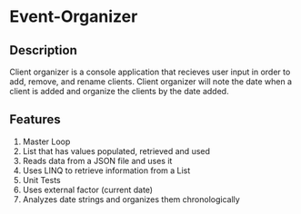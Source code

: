 # Event-Organizer

## Description
Client organizer is a console application that recieves user input in order to add, remove, and rename clients. Client organizer will note the date when a client is added and organize the clients by the date added.

## Features
1. Master Loop
2. List that has values populated, retrieved and used
3. Reads data from a JSON file and uses it
4. Uses LINQ to retrieve information from a List
5. Unit Tests
6. Uses external factor (current date)
7. Analyzes date strings and organizes them chronologically
